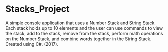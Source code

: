 # Stacks_Project
A simple console application that uses a Number Stack and String Stack. Each stack holds up to 10 elements and the user can use commands to view the stack, add to the stack, remove from the stack, perform math operations on the Number Stack, and combine words together in the String Stack. Created using C#. (2017). 
